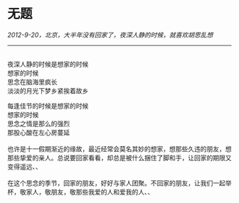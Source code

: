 # 无题
*2012-9-20，北京，大半年没有回家了，夜深人静的时候，就喜欢胡思乱想*
******

<br/>
夜深人静的时候是想家的时候<br/>
想家的时候<br/>
思念在脑海里疯长<br/>
淡淡的月光下梦乡紧挨着故乡<br/>
 
每逢佳节的时候是想家的时候<br/>
想家的时候<br/>
思念之情是那么的强烈<br/>
那股心酸在左心房蔓延<br/>
 <br/>
也许是十一假期渐近的缘故，最近经常会莫名其妙的想家，想那些久违的朋友，想那些挚爱的亲人。总说要回家看看，却总是被什么捆住了脚和手，让回家的期限又变得遥远、、<br/>
 <br/>
在这个思念的季节，回家的朋友，好好与家人团聚。不回家的朋友，让我们一起举杯，敬家人，敬朋友，敬那些我爱的人和爱我的人、、
<br/>